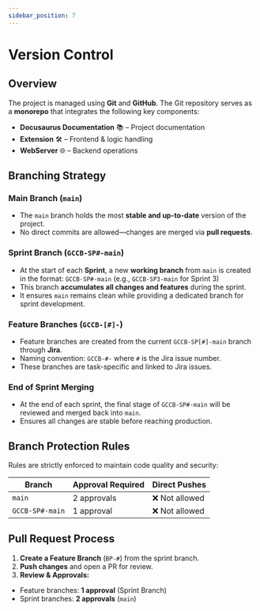 ```yaml
---
sidebar_position: 7
---
```


# Version Control

## Overview

The project is managed using **Git** and **GitHub**. The Git repository serves as a **monorepo** that integrates the following key components:

- **Docusaurus Documentation** 📚 – Project documentation
- **Extension** 🛠 – Frontend & logic handling
- **WebServer** 🌐 – Backend operations

## Branching Strategy

### Main Branch (`main`)

- The `main` branch holds the most **stable and up-to-date** version of the project.
- No direct commits are allowed—changes are merged via **pull requests**.

### Sprint Branch (`GCCB-SP#-main`)

- At the start of each **Sprint**, a new **working branch** from `main` is created in the format: `GCCB-SP#-main` (e.g., `GCCB-SP3-main` for Sprint 3)
- This branch **accumulates all changes and features** during the sprint.
- It ensures `main` remains clean while providing a dedicated branch for sprint development.

### Feature Branches (`GCCB-[#]-`)

- Feature branches are created from the current `GCCB-SP[#]-main` branch through **Jira**.
- Naming convention: `GCCB-#-` where `#` is the Jira issue number.
- These branches are task-specific and linked to Jira issues.

### **End of Sprint Merging**

- At the end of each sprint, the final stage of `GCCB-SP#-main` will be reviewed and merged back into `main`.
- Ensures all changes are stable before reaching production.

## Branch Protection Rules

Rules are strictly enforced to maintain code quality and security:

| Branch          | Approval Required | Direct Pushes  |
| --------------- | ----------------- | -------------- |
| `main`          | 2 approvals       | ❌ Not allowed |
| `GCCB-SP#-main` | 1 approval        | ❌ Not allowed |

## Pull Request Process

1. **Create a Feature Branch** (`BP-#`) from the sprint branch.
2. **Push changes** and open a PR for review.
3. **Review & Approvals:**

- Feature branches: **1 approval** (Sprint Branch)
- Sprint branches: **2 approvals** (`main`)
